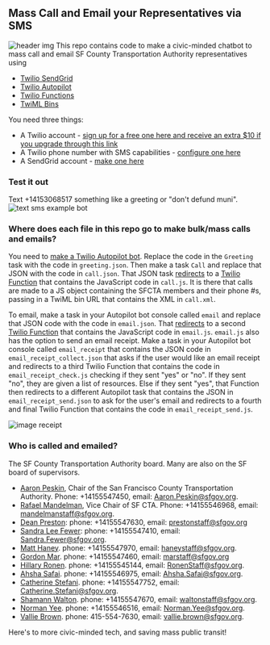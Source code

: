 ## Mass Call and Email your Representatives via SMS
![header img](https://lh6.googleusercontent.com/91oToVVzgvSmLRYSdFeb7_9A-IPcuNypQChTc8YPjQZV1TbrWuz_CG4yhJARXn8TXW2aHfYo80GEU_VVhDmzVdqvwmo04A11BeJ7iKbieX_a5suFY7AazF5hEFlt3HlrUwBn-bRZ)
This repo contains code to make a civic-minded chatbot to mass call and email SF County Transportation Authority representatives using
- [Twilio SendGrid](https://sendgrid.com/)
- [Twilio Autopilot](https://www.twilio.com/autopilot)
- [Twilio Functions](https://www.twilio.com/docs/runtime/functions)
- [TwiML Bins](https://www.twilio.com/docs/runtime/tutorials/twiml-bins)

You need three things:

- A Twilio account - [sign up for a free one here and receive an extra $10 if you upgrade through this link](http://www.twilio.com/referral/iHsJ5D)
- A Twilio phone number with SMS capabilities - [configure one here](https://www.twilio.com/console/phone-numbers/search)
- A SendGrid account - [make one here](https://app.sendgrid.com)

### Test it out
Text +14153068517 something like a greeting or "don't defund muni".
![text sms example bot](https://lh3.googleusercontent.com/JmAobz1D5wqTo4go-X0bfCV6MLArXGs9mJRh_FSysxDuv7WaRQMrpHYjFCtwICBjc70hIAibOkZKO8xSU6pZ1HppeGAhBgn6kZmDlEAgbEW5GkX8OzZBkolkQimauS2z-dySIhOk)

### Where does each file in this repo go to make bulk/mass calls and emails?
You need to [make a Twilio Autopilot bot](https://www.twilio.com/console/autopilot/list). Replace the code in the `Greeting` task with the code in `greeting.json`. Then make a task `Call` and replace that JSON with the code in `call.json`. That JSON task [redirects](https://www.twilio.com/docs/autopilot/actions/redirect) to a [Twilio Function](https://www.twilio.com/console/functions/manage) that contains the JavaScript code in `call.js`. It is there that calls are made to a JS object containing the SFCTA members and their phone #s, passing in a TwiML bin URL that contains the XML in `call.xml`. 

To email, make a task in your Autopilot bot console called `email` and replace that JSON code with the code in `email.json`. That [redirects](https://www.twilio.com/docs/autopilot/actions/redirect) to a second [Twilio Function](https://www.twilio.com/console/functions/manage) that contains the JavaScript code in `email.js`. `email.js` also has the option to send an email receipt. Make a task in your Autopilot bot console called `email_receipt` that contains the JSON code in `email_receipt_collect.json` that asks if the user would like an email receipt and redirects to a third Twilio Function that contains the code in `email_receipt_check.js` checking if they sent "yes" or "no". If they sent "no", they are given a list of resources. Else if they sent "yes", that Function then redirects to a different Autopilot task that contains the JSON in `email_receipt_send.json` to ask for the user's email and redirects to a fourth and final Twilio Function that contains the code in `email_receipt_send.js`. 

![image receipt](https://lh6.googleusercontent.com/dq_negrlRVL5Q7DOCgTzJjxsnVOXlDMUAEd_77ZKlxISx96IHzicmQ8GIrlLy2Vm_oHe-s0acsYnIWtfmbHMnapttrQ-qXQVs2d6KaInDnLo8iW_gEnnTd7g4jL26bjkrziYwPkl)

### Who is called and emailed?
The SF County Transportation Authority board. Many are also on the SF board of supervisors. 
- [Aaron Peskin](https://sfbos.org/supervisor-peskin), Chair of the San Francisco County Transportation Authority. Phone: +14155547450, email: Aaron.Peskin@sfgov.org.
- [Rafael Mandelman](https://sfbos.org/supervisor-mandelman-district-8), Vice Chair of SF CTA. Phone: +14155546968, email: mandelmanstaff@sfgov.org. 
- [Dean Preston](https://sfbos.org/supervisor-preston-district-5): phone: +14155547630, email: prestonstaff@sfgov.org
- [Sandra Lee Fewer](https://sfbos.org/supervisor-fewer-district-1): phone: +14155547410, email: Sandra.Fewer@sfgov.org.  
- [Matt Haney](https://sfbos.org/supervisor-haney-district-6). phone: +14155547970, email: haneystaff@sfgov.org. 
- [Gordon Mar](https://sfbos.org/supervisor-mar-district-4). phone: +14155547460, email: marstaff@sfgov.org 
- [Hillary Ronen](https://sfbos.org/supervisor-ronen-district-9). phone: +14155545144, email: RonenStaff@sfgov.org.
- [Ahsha Safai](https://sfbos.org/supervisor-safai-district-11). phone: +14155546975, email: Ahsha.Safai@sfgov.org.
- [Catherine Stefani](https://sfbos.org/supervisor-stefani-district-2). phone: +14155547752, email: Catherine.Stefani@sfgov.org. 
- [Shamann Walton](https://sfbos.org/supervisor-walton-district-10). phone: +14155547670, email: waltonstaff@sfgov.org. 
- [Norman Yee](https://sfbos.org/supervisor-yee-district-7). phone: +14155546516, email: Norman.Yee@sfgov.org.
- [Vallie Brown](https://sfbos.org/supervisor-brown-district-5). phone: 415-554-7630, email: vallie.brown@sfgov.org.

Here's to more civic-minded tech, and saving mass public transit!

